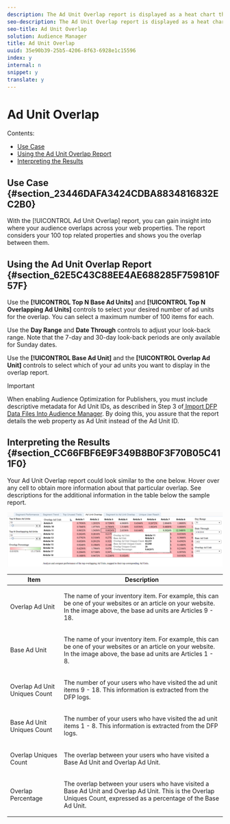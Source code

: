 ```yaml
---
description: The Ad Unit Overlap report is displayed as a heat chart that highlights high and low overlaps between your Ad Units.
seo-description: The Ad Unit Overlap report is displayed as a heat chart that highlights high and low overlaps between your Ad Units.
seo-title: Ad Unit Overlap
solution: Audience Manager
title: Ad Unit Overlap
uuid: 35e90b39-25b5-4206-8f63-6928e1c15596
index: y
internal: n
snippet: y
translate: y
---
```


# Ad Unit Overlap

Contents: 


<ul class="simplelist"> 
 <li> <a href="../../../../c_features/c_analytics/audience-optimization-reports/aor-publishers/publisher-ad-unit-overlap.md#section_23446DAFA3424CDBA8834816832EC2B0" format="dita" scope="local"> Use Case</a> </li> 
 <li><a href="../../../../c_features/c_analytics/audience-optimization-reports/aor-publishers/publisher-ad-unit-overlap.md#section_62E5C43C88EE4AE688285F759810F57F" format="dita" scope="local"> Using the Ad Unit Overlap Report</a> </li> 
 <li><a href="../../../../c_features/c_analytics/audience-optimization-reports/aor-publishers/publisher-ad-unit-overlap.md#section_CC66FBF6E9F349B8B0F3F70B05C411F0" format="dita" scope="local"> Interpreting the Results</a> </li> 
</ul>



## Use Case {#section_23446DAFA3424CDBA8834816832EC2B0}

With the [!UICONTROL  Ad Unit Overlap] report, you can gain insight into where your audience overlaps across your web properties. The report considers your 100 top related properties and shows you the overlap between them. 

## Using the Ad Unit Overlap Report {#section_62E5C43C88EE4AE688285F759810F57F}

Use the **[!UICONTROL  Top N Base Ad Units]** and **[!UICONTROL  Top N Overlapping Ad Units]** controls to select your desired number of ad units for the overlap. You can select a maximum number of 100 items for each. 

Use the **Day Range** and **Date Through** controls to adjust your look-back range. Note that the 7-day and 30-day look-back periods are only available for Sunday dates. 

Use the **[!UICONTROL  Base Ad Unit]** and the **[!UICONTROL  Overlap Ad Unit]** controls to select which of your ad units you want to display in the overlap report. 


>[!IMPORTANT]
>
>When enabling Audience Optimization for Publishers, you must include descriptive metadata for Ad Unit IDs, as described in Step 3 of[ Import DFP Data Files Into Audience Manager](../../../../c_features/c_analytics/audience-optimization-reports/aor-publishers/import-dfp.md#concept_32EC89A543BA4333B62DD4C0B3E7060A). By doing this, you assure that the report details the web property as Ad Unit instead of the Ad Unit ID. 



## Interpreting the Results {#section_CC66FBF6E9F349B8B0F3F70B05C411F0}

Your Ad Unit Overlap report could look similar to the one below. Hover over any cell to obtain more information about that particular overlap. See descriptions for the additional information in the table below the sample report. 

![](assets/publisher_ad_unit_overlap.png) 



<table id="table_22340F45B1B94D3796174CB30A60E212"> 
 <thead> 
  <tr> 
   <th colname="col1" class="entry"> Item </th> 
   <th colname="col2" class="entry"> Description </th> 
  </tr>
 </thead>
 <tbody> 
  <tr> 
   <td colname="col1"> <p>Overlap Ad Unit </p> </td> 
   <td colname="col2"> <p>The name of your inventory item. For example, this can be one of your websites or an article on your website. In the image above, the base ad units are Articles 9 - 18. </p> </td> 
  </tr> 
  <tr> 
   <td colname="col1"> <p>Base Ad Unit </p> </td> 
   <td colname="col2"> <p>The name of your inventory item. For example, this can be one of your websites or an article on your website. In the image above, the base ad units are Articles 1 - 8. </p> </td> 
  </tr> 
  <tr> 
   <td colname="col1"> <p>Overlap Ad Unit Uniques Count </p> </td> 
   <td colname="col2"> <p>The number of your users who have visited the ad unit items 9 - 18. This information is extracted from the DFP logs. </p> </td> 
  </tr> 
  <tr> 
   <td colname="col1"> <p>Base Ad Unit Uniques Count </p> </td> 
   <td colname="col2"> <p>The number of your users who have visited the ad unit items 1 - 8. This information is extracted from the DFP logs. </p> </td> 
  </tr> 
  <tr> 
   <td colname="col1"> <p>Overlap Uniques Count </p> </td> 
   <td colname="col2"> <p>The overlap between your users who have visited a Base Ad Unit and Overlap Ad Unit. </p> </td> 
  </tr> 
  <tr> 
   <td colname="col1"> <p>Overlap Percentage </p> </td> 
   <td colname="col2"> <p>The overlap between your users who have visited a Base Ad Unit and Overlap Ad Unit. This is the Overlap Uniques Count, expressed as a percentage of the Base Ad Unit. </p> </td> 
  </tr> 
 </tbody> 
</table>

